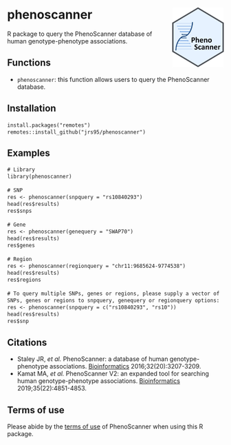 # phenoscanner <img src="man/figures/logo.png" align="right" height="139"/>
R package to query the PhenoScanner database of human genotype-phenotype associations.  

## Functions
* `phenoscanner`: this function allows users to query the PhenoScanner database.  

## Installation
```
install.packages("remotes")
remotes::install_github("jrs95/phenoscanner")
```

## Examples
```
# Library
library(phenoscanner)

# SNP
res <- phenoscanner(snpquery = "rs10840293")
head(res$results)
res$snps

# Gene
res <- phenoscanner(genequery = "SWAP70")
head(res$results)
res$genes

# Region  
res <- phenoscanner(regionquery = "chr11:9685624-9774538")
head(res$results)
res$regions

# To query multiple SNPs, genes or regions, please supply a vector of SNPs, genes or regions to snpquery, genequery or regionquery options:
res <- phenoscanner(snpquery = c("rs10840293", "rs10"))
head(res$results)
res$snp
```

## Citations
* Staley JR, *et al.* PhenoScanner: a database of human genotype-phenotype associations. [Bioinformatics](https://pubmed.ncbi.nlm.nih.gov/27318201/) 2016;32(20):3207-3209.  
* Kamat MA, *et al.* PhenoScanner V2: an expanded tool for searching human genotype-phenotype associations. [Bioinformatics](https://pubmed.ncbi.nlm.nih.gov/31233103/) 2019;35(22):4851-4853.  

## Terms of use
Please abide by the [terms of use](http://www.phenoscanner.medschl.cam.ac.uk/about/#terms) of PhenoScanner when using this R package.  
